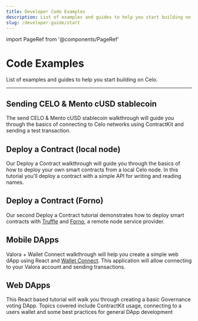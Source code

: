 ```yaml
---
title: Developer Code Examples
description: List of examples and guides to help you start building on Celo.
slug: /developer-guide/start
---
```


import PageRef from '@components/PageRef'

# Code Examples

List of examples and guides to help you start building on Celo.

---

## Sending CELO & Mento cUSD stablecoin

The send CELO & Mento cUSD stablecoin walkthrough will guide you through the basics of connecting to Celo networks using ContractKit and sending a test transaction.

<PageRef url="/developer-guide/start/hellocelo" pageName="Send CELO & Mento cUSD stablecoin" />

## Deploy a Contract (local node)

Our Deploy a Contract walkthrough will guide you through the basics of how to deploy your own smart contracts from a local Celo node. In this tutorial you'll deploy a contract with a simple API for writing and reading names.

<PageRef url="/developer-guide/start/hellocontracts" pageName="Deploy a Contract (local node)" />

## Deploy a Contract (Forno)

Our second Deploy a Contract tutorial demonstrates how to deploy smart contracts with [Truffle](https://www.trufflesuite.com/truffle) and [Forno](/developer-guide/forno), a remote node service provider.

<PageRef url="/developer-guide/start/hello-contract-remote-node" pageName="Deploy a Contract (Forno)" />

## Mobile DApps

Valora + Wallet Connect walkthrough will help you create a simple web dApp using React and [Wallet Connect](https://walletconnect.com/). This application will allow connecting to your Valora account and sending transactions.

<PageRef url="/developer-resources/walkthroughs/valora-wc-v1" pageName="Valora + Wallet Connect" />

## Web DApps

<!-- - [DappKit web example with expo] -->
<!-- - [DappKit web example without expo] -->

This React based tutorial will walk you through creating a basic Governance voting DApp. Topics covered include ContractKit usage, connecting to a users wallet and some best practices for general DApp development

<PageRef url="/developer-guide/start/web-dapp" pageName="React Based DApp" />
